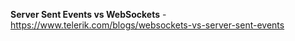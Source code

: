 **Server Sent Events vs WebSockets** - https://www.telerik.com/blogs/websockets-vs-server-sent-events
